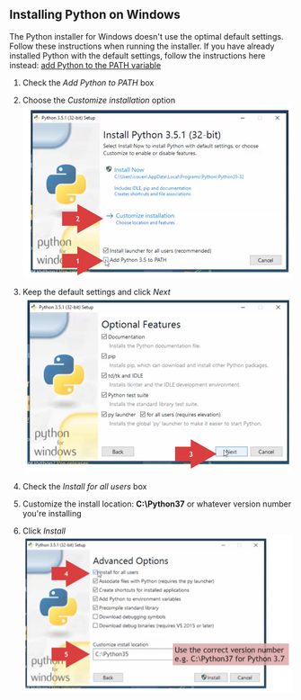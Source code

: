 ## Installing Python on Windows
The Python installer for Windows doesn't use the optimal default settings.
Follow these instructions when running the installer.
If you have already installed Python with the default settings,
follow the instructions here instead: [add Python to the PATH variable](docs/WINSETPATH.md)

1. Check the *Add Python to PATH* box
2. Choose the *Customize installation* option
![Install screen 1](installer_1.png "Click the 'Add Python to PATH' box")

3. Keep the default settings and click *Next*
![Install screen 2](installer_2.png "Keep these default settings")

4. Check the *Install for all users* box
5. Customize the install location: **C:\Python37** or whatever version number you're installing
6. Click *Install*
![Install screen 3](installer_3.png "Customize the install location to 'C:\Python37'")
